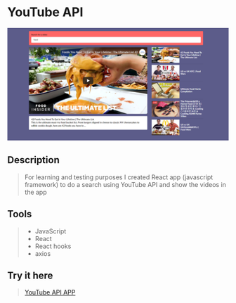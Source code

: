 # YouTube API

![Image of demo](https://github.com/mhnd6/yt-app/blob/master/Capture.PNG)

## Description
> For learning and testing purposes I created React app (javascript framework) to do a search using YouTube API and show the videos in the app

## Tools 
> * JavaScript
> * React
> * React hooks 
> * axios  

## Try it here
> <a href="https://videos-hooks-hazel.vercel.app/" >YouTube API APP </a>
